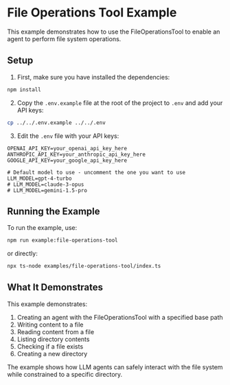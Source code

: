 # File Operations Tool Example

This example demonstrates how to use the FileOperationsTool to enable an agent to perform file system operations.

## Setup

1. First, make sure you have installed the dependencies:

```bash
npm install
```

2. Copy the `.env.example` file at the root of the project to `.env` and add your API keys:

```bash
cp ../../.env.example ../../.env
```

3. Edit the `.env` file with your API keys:

```
OPENAI_API_KEY=your_openai_api_key_here
ANTHROPIC_API_KEY=your_anthropic_api_key_here
GOOGLE_API_KEY=your_google_api_key_here

# Default model to use - uncomment the one you want to use
LLM_MODEL=gpt-4-turbo
# LLM_MODEL=claude-3-opus
# LLM_MODEL=gemini-1.5-pro
```

## Running the Example

To run the example, use:

```bash
npm run example:file-operations-tool
```

or directly:

```bash
npx ts-node examples/file-operations-tool/index.ts
```

## What It Demonstrates

This example demonstrates:

1. Creating an agent with the FileOperationsTool with a specified base path
2. Writing content to a file
3. Reading content from a file
4. Listing directory contents
5. Checking if a file exists
6. Creating a new directory

The example shows how LLM agents can safely interact with the file system while constrained to a specific directory.